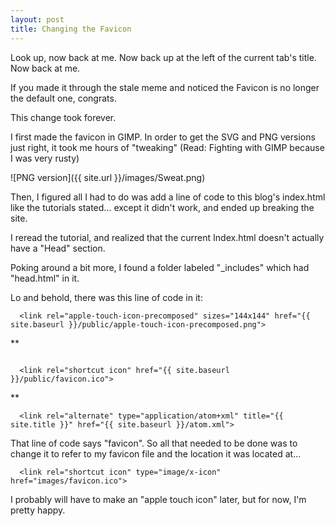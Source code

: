 ```yaml
---
layout: post
title: Changing the Favicon
---
```


Look up, now back at me. Now back up at the left of the current tab's title. Now back at me.

If you made it through the stale meme and noticed the Favicon is no longer the default one, congrats.

This change took forever.

I first made the favicon in GIMP. In order to get the SVG and PNG versions just right, it took me hours of "tweaking" (Read: Fighting with GIMP because I was very rusty)

![PNG version]({{ site.url }}/images/Sweat.png)

Then, I figured all I had to do was add a line of code to this blog's index.html like the tutorials stated... except it didn't work, and ended up breaking the site.

I reread the tutorial, and realized that the current Index.html doesn't actually have a "Head" section.

Poking around a bit more, I found a folder labeled "_includes" which had "head.html" in it.

Lo and behold, there was this line of code in it:

```
  <link rel="apple-touch-icon-precomposed" sizes="144x144" href="{{ site.baseurl }}/public/apple-touch-icon-precomposed.png">
```
**
```

  <link rel="shortcut icon" href="{{ site.baseurl }}/public/favicon.ico">
```
**
```
  <link rel="alternate" type="application/atom+xml" title="{{ site.title }}" href="{{ site.baseurl }}/atom.xml">
```

That line of code says "favicon". So all that needed to be done was to change it to refer to my favicon file and the location it was located at...

```
  <link rel="shortcut icon" type="image/x-icon" href="images/favicon.ico">
```

I probably will have to make an "apple touch icon" later, but for now, I'm pretty happy.